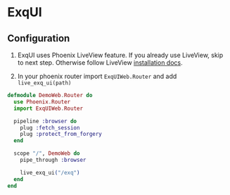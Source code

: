 # ExqUI

## Configuration

1) ExqUI uses Phoenix LiveView feature. If you already use LiveView,
skip to next step. Otherwise follow LiveView [installation docs](https://hexdocs.pm/phoenix_live_view/installation.html).

2) In your phoenix router import `ExqUIWeb.Router` and add
`live_exq_ui(path)`

```elixir
defmodule DemoWeb.Router do
  use Phoenix.Router
  import ExqUIWeb.Router

  pipeline :browser do
    plug :fetch_session
    plug :protect_from_forgery
  end

  scope "/", DemoWeb do
    pipe_through :browser

    live_exq_ui("/exq")
  end
end
```

